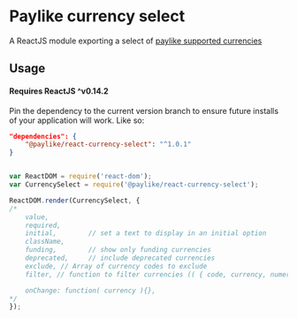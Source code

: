 # Paylike currency select

A ReactJS module exporting a select of [paylike supported currencies](https://github.com/paylike/currencies)


## Usage

#### Requires ReactJS ^v0.14.2

Pin the dependency to the current version branch to ensure future installs of
your application will work. Like so:

```json
"dependencies": {
	"@paylike/react-currency-select": "^1.0.1"
}
```

```js

var ReactDOM = require('react-dom');
var CurrencySelect = require('@paylike/react-currency-select');

ReactDOM.render(CurrencySelect, {
/*
	value,
	required,
	initial,		// set a text to display in an initial option
	className,
	funding,		// show only funding currencies
	deprecated,		// include deprecated currencies
	exclude, // Array of currency codes to exclude
	filter, // function to filter currencies (( { code, currency, numeric, exponent } ) => Boolean)

	onChange: function( currency ){},
*/
});

```
